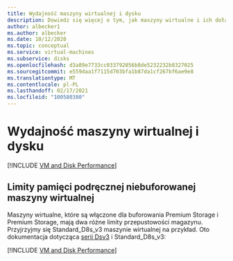 ```yaml
---
title: Wydajność maszyny wirtualnej i dysku
description: Dowiedz się więcej o tym, jak maszyny wirtualne i ich dołączone dyski działają w połączeniu z wydajnością.
author: albecker1
ms.author: albecker
ms.date: 10/12/2020
ms.topic: conceptual
ms.service: virtual-machines
ms.subservice: disks
ms.openlocfilehash: d3a89e7733cc033792056b8de5232232b8327025
ms.sourcegitcommit: e559daa1f7115d703bfa1b87da1cf267bf6ae9e8
ms.translationtype: MT
ms.contentlocale: pl-PL
ms.lasthandoff: 02/17/2021
ms.locfileid: "100580380"
---
```

# <a name="virtual-machine-and-disk-performance"></a>Wydajność maszyny wirtualnej i dysku
[!INCLUDE [VM and Disk Performance](../../includes/virtual-machine-disk-performance.md)]

## <a name="virtual-machine-uncached-vs-cached-limits"></a>Limity pamięci podręcznej niebuforowanej maszyny wirtualnej
Maszyny wirtualne, które są włączone dla buforowania Premium Storage i Premium Storage, mają dwa różne limity przepustowości magazynu. Przyjrzyjmy się Standard_D8s_v3 maszynie wirtualnej na przykład. Oto dokumentacja dotycząca [serii Dsv3](dv3-dsv3-series.md) i Standard_D8s_v3:

[!INCLUDE [VM and Disk Performance](../../includes/virtual-machine-disk-performance-2.md)]

